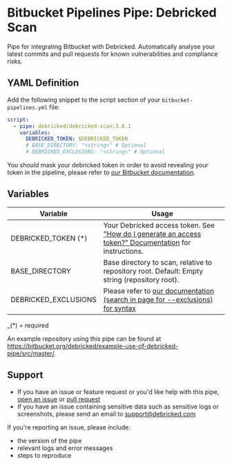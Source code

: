 # Bitbucket Pipelines Pipe: Debricked Scan

Pipe for integrating Bitbucket with Debricked. Automatically analyse your latest commits and pull requests for known vulnerabilities and compliance risks.

## YAML Definition

Add the following snippet to the script section of your `bitbucket-pipelines.yml` file:

```yaml
script:
  - pipe: debricked/debricked-scan:3.0.1
    variables:
      DEBRICKED_TOKEN: $DEBRICKED_TOKEN
      # BASE_DIRECTORY: "<string>" # Optional
      # DEBRICKED_EXCLUSIONS: "<string>" # Optional
```

You should mask your debricked token in order to avoid revealing your token in the pipeline, please refer to [our Bitbucket documentation](https://debricked.com/documentation/1.0/integrations/ci-build-systems/bitbucket).

## Variables

| Variable                      | Usage                                                                                                                                                                                         |
|-------------------------------|-----------------------------------------------------------------------------------------------------------------------------------------------------------------------------------------------|
| DEBRICKED_TOKEN (*)           | Your Debricked access token. See ["How do I generate an access token?" Documentation](https://portal.debricked.com/administration-47/how-do-i-generate-an-access-token-130) for instructions. |
| BASE_DIRECTORY                | Base directory to scan, relative to repository root. Default: Empty string (repository root).                                                                                                 |
| DEBRICKED_EXCLUSIONS          | Please refer to [our documentation (search in page for --exclusions) for syntax](https://portal.debricked.com/debricked-cli-63/debricked-cli-documentation-298#scan)                          |

_(*) = required

An example repository using this pipe can be found at https://bitbucket.org/debricked/example-use-of-debricked-pipe/src/master/.

## Support
- If you have an issue or feature request or you'd like help with this pipe, [open an issue](https://bitbucket.org/debricked/debricked-scan/issues/new) or [pull request](https://bitbucket.org/debricked/debricked-scan/pull-requests/new)
- If you have an issue containing sensitive data such as sensitive logs or screenshots, please send an email to [support@debricked.com](mailto:support@debricked.com)

If you're reporting an issue, please include:

- the version of the pipe
- relevant logs and error messages
- steps to reproduce
